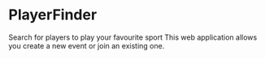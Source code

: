 # PlayerFinder

Search for players to play your favourite sport
This web application allows you create a new event or join an existing one.
